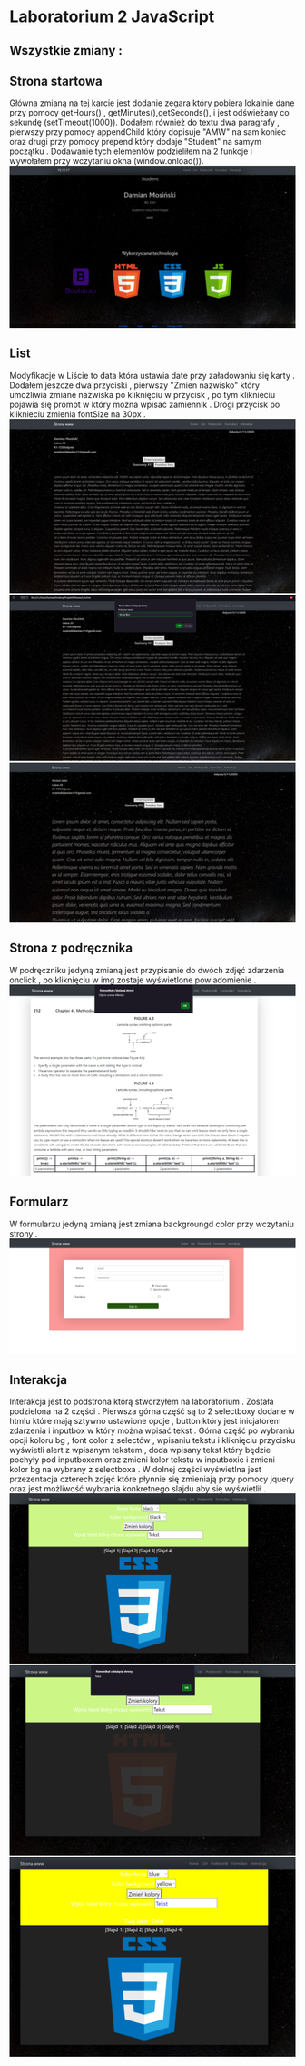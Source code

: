 # Laboratorium 2 JavaScript

<h2>Wszystkie zmiany :</h2>

## Strona startowa
Główna zmianą na tej karcie jest dodanie zegara który pobiera lokalnie dane przy pomocy getHours() , getMinutes(),getSeconds(), i jest odświeżany co sekundę (setTimeout(1000)).
Dodałem również do textu dwa paragrafy , pierwszy przy pomocy appendChild który dopisuje "AMW" na sam koniec oraz drugi przy pomocy prepend który dodaje "Student" na samym początku . Dodawanie tych elementów podzieliłem na 2 funkcje i wywołałem przy wczytaniu okna (window.onload()).
![list](/Lab2/scr/1.PNG "Start")

## List
Modyfikacje w Liście to data która ustawia date przy załadowaniu się karty . Dodałem jeszcze dwa przyciski , pierwszy "Zmien nazwisko" który umożliwia zmiane nazwiska po kliknięciu w przycisk , po tym kliknieciu pojawia się prompt w który można wpisać zamiennik . Drógi przycisk po kliknieciu zmienia fontSize na 30px .
![list](/Lab2/scr/2.PNG "list1")
![list](/Lab2/scr/3.PNG "List2")
![list](/Lab2/scr/4.PNG "List3")


## Strona z podręcznika
W podręczniku jedyną zmianą jest przypisanie do dwóch zdjęć zdarzenia onclick , po kliknięciu w img zostaje wyświetlone powiadomienie .
![list](/Lab2/scr/5.PNG "Podrecznik")

## Formularz
W formularzu jedyną zmianą jest zmiana backgroungd color przy wczytaniu strony .
![list](/Lab2/scr/6.PNG "Formularz")
## Interakcja
Interakcja jest to podstrona którą stworzyłem na laboratorium . Została podzielona na 2 części . Pierwsza górna część są to 2 selectboxy dodane w htmlu które mają sztywno ustawione opcje , button który jest inicjatorem zdarzenia i inputbox w który można wpisać tekst . Górna część po wybraniu opcji koloru bg , font color z selectów , wpisaniu tekstu i kliknięciu przycisku wyświetli alert z wpisanym tekstem , doda wpisany tekst który będzie pochyły pod inputboxem oraz zmieni kolor tekstu w inputboxie i zmieni kolor bg na wybrany z selectboxa . W dolnej części wyświetlna jest przezentacja czterech zdjęć które płynnie się zmieniają przy pomocy jquery oraz jest możliwość wybrania konkretnego slajdu aby się wyświetlił .
![list](/Lab2/scr/7.PNG "List1")
![list](/Lab2/scr/8.PNG "List2")
![list](/Lab2/scr/9.PNG "List2")

